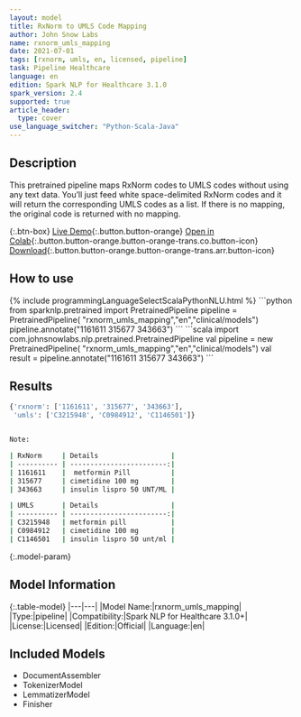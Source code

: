```yaml
---
layout: model
title: RxNorm to UMLS Code Mapping
author: John Snow Labs
name: rxnorm_umls_mapping
date: 2021-07-01
tags: [rxnorm, umls, en, licensed, pipeline]
task: Pipeline Healthcare
language: en
edition: Spark NLP for Healthcare 3.1.0
spark_version: 2.4
supported: true
article_header:
  type: cover
use_language_switcher: "Python-Scala-Java"
---
```


## Description

This pretrained pipeline maps RxNorm codes to UMLS codes without using any text data. You’ll just feed white space-delimited RxNorm codes and it will return the corresponding UMLS codes as a list. If there is no mapping, the original code is returned with no mapping.

{:.btn-box}
[Live Demo](https://nlp.johnsnowlabs.com/demo){:.button.button-orange}
[Open in Colab](https://colab.research.google.com/github/JohnSnowLabs/spark-nlp-workshop/blob/master/tutorials/Certification_Trainings/Healthcare/3.Clinical_Entity_Resolvers.ipynb){:.button.button-orange.button-orange-trans.co.button-icon}
[Download](https://s3.amazonaws.com/auxdata.johnsnowlabs.com/clinical/models/rxnorm_umls_mapping_en_3.1.0_2.4_1625126295049.zip){:.button.button-orange.button-orange-trans.arr.button-icon}

## How to use



<div class="tabs-box" markdown="1">
{% include programmingLanguageSelectScalaPythonNLU.html %}
```python
from sparknlp.pretrained import PretrainedPipeline 
pipeline = PretrainedPipeline( "rxnorm_umls_mapping","en","clinical/models")
pipeline.annotate("1161611 315677 343663")
```
```scala
import com.johnsnowlabs.nlp.pretrained.PretrainedPipeline
val pipeline = new PretrainedPipeline( "rxnorm_umls_mapping","en","clinical/models")
val result = pipeline.annotate("1161611 315677 343663")
```
</div>

## Results

```bash
{'rxnorm': ['1161611', '315677', '343663'],
 'umls': ['C3215948', 'C0984912', 'C1146501']}


Note:

| RxNorm     | Details                  | 
| ---------- | ------------------------:|
| 1161611    |  metformin Pill          |
| 315677     | cimetidine 100 mg        |
| 343663     | insulin lispro 50 UNT/ML |

| UMLS       | Details                  |
| ---------- | ------------------------:|
| C3215948   | metformin pill           |
| C0984912   | cimetidine 100 mg        |
| C1146501   | insulin lispro 50 unt/ml |
```

{:.model-param}
## Model Information

{:.table-model}
|---|---|
|Model Name:|rxnorm_umls_mapping|
|Type:|pipeline|
|Compatibility:|Spark NLP for Healthcare 3.1.0+|
|License:|Licensed|
|Edition:|Official|
|Language:|en|

## Included Models

- DocumentAssembler
- TokenizerModel
- LemmatizerModel
- Finisher